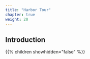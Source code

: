 ```yaml
---
title: "Harbor Tour"
chapter: true
weight: 20
---
```


## Introduction

{{% children showhidden="false" %}}
